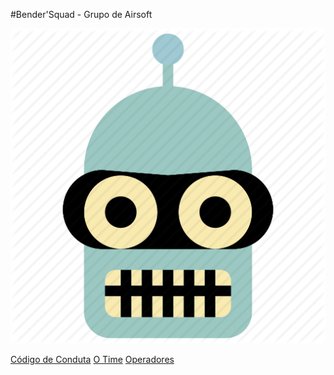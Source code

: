 #Bender'Squad - Grupo de Airsoft

![Bender](https://github.com/Jarzamendia/BenderSquad/blob/master/logo.png "Bender'Squad - Airsoft team")

 
[Código de Conduta](https://github.com/Jarzamendia/BenderSquad/blob/master/CodigoDeConduta.md)
[O Time](https://github.com/Jarzamendia/BenderSquad/blob/master/time.md)
[Operadores](https://github.com/Jarzamendia/BenderSquad/blob/master/operadores.md)